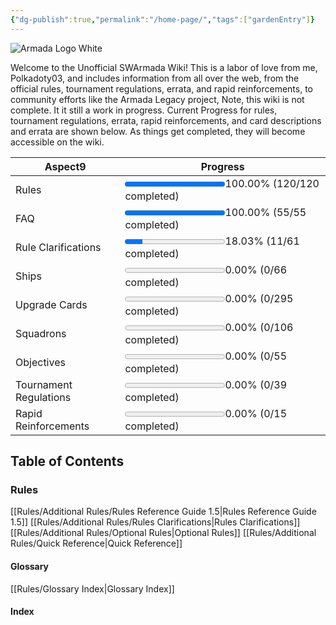 ```yaml
---
{"dg-publish":true,"permalink":"/home-page/","tags":["gardenEntry"]}
---
```


![Armada Logo White](https://a.l3n.co/i/z4zVac.webp)

Welcome to the Unofficial SWArmada Wiki! This is a labor of love from me, Polkadoty03, and includes information from all over the web, from the official rules, tournament regulations, errata, and rapid reinforcements, to community efforts like the Armada Legacy project, 
Note, this wiki is not complete. It it still a work in progress. Current Progress for rules, tournament regulations, errata, rapid reinforcements, and card descriptions and errata are shown below. As things get completed, they will become accessible on the wiki.


<div><table class="dataview table-view-table"><thead class="table-view-thead"><tr class="table-view-tr-header"><th class="table-view-th"><span>Aspect</span><span class="dataview small-text">9</span></th><th class="table-view-th"><span>Progress</span></th></tr></thead><tbody class="table-view-tbody"><tr><td><span>Rules</span></td><td><span><progress style="color: green" max="100" value="100.00"></progress><span>100.00% (120/120 completed)</span></span></td></tr><tr><td><span>FAQ</span></td><td><span><progress style="color: green" max="100" value="100.00"></progress><span>100.00% (55/55 completed)</span></span></td></tr><tr><td><span>Rule Clarifications</span></td><td><span><progress style="color: orange" max="100" value="18.03"></progress><span>18.03% (11/61 completed)</span></span></td></tr><tr><td><span>Ships</span></td><td><span><progress style="color: orange" max="100" value="0.00"></progress><span>0.00% (0/66 completed)</span></span></td></tr><tr><td><span>Upgrade Cards</span></td><td><span><progress style="color: orange" max="100" value="0.00"></progress><span>0.00% (0/295 completed)</span></span></td></tr><tr><td><span>Squadrons</span></td><td><span><progress style="color: orange" max="100" value="0.00"></progress><span>0.00% (0/106 completed)</span></span></td></tr><tr><td><span>Objectives</span></td><td><span><progress style="color: orange" max="100" value="0.00"></progress><span>0.00% (0/55 completed)</span></span></td></tr><tr><td><span>Tournament Regulations</span></td><td><span><progress style="color: orange" max="100" value="0.00"></progress><span>0.00% (0/39 completed)</span></span></td></tr><tr><td><span>Rapid Reinforcements</span></td><td><span><progress style="color: orange" max="100" value="0.00"></progress><span>0.00% (0/15 completed)</span></span></td></tr></tbody></table></div>



## Table of Contents

### Rules

[[Rules/Additional Rules/Rules Reference Guide 1.5\|Rules Reference Guide 1.5]]
[[Rules/Additional Rules/Rules Clarifications\|Rules Clarifications]]
[[Rules/Additional Rules/Optional Rules\|Optional Rules]]
[[Rules/Additional Rules/Quick Reference\|Quick Reference]]

#### Glossary

[[Rules/Glossary Index\|Glossary Index]]

#### Index



<script src='https://storage.ko-fi.com/cdn/scripts/overlay-widget.js'></script>
<script>
  kofiWidgetOverlay.draw('polkadoty', {
    'type': 'floating-chat',
    'floating-chat.donateButton.text': 'Tip Me',
    'floating-chat.donateButton.background-color': '#ffffff',
    'floating-chat.donateButton.text-color': '#323842'
  });
</script>
